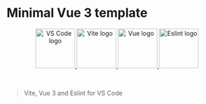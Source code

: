 # Minimal Vue 3 template

<p align="center">
  <a href="https://code.visualstudio.com/" target="_blank" rel="noopener noreferrer">
    <img width="90" src="https://upload.wikimedia.org/wikipedia/commons/thumb/9/9a/Visual_Studio_Code_1.35_icon.svg/512px-Visual_Studio_Code_1.35_icon.svg.png" alt="VS Code logo">
  </a>
  <a href="https://vitejs.dev" target="_blank" rel="noopener noreferrer">
    <img width="90" src="https://vitejs.dev/logo.svg" alt="Vite logo">
  </a>
  <a href="https://v3.vuejs.org/" target="_blank" rel="noopener noreferrer">
    <img width="90" src="https://v3.vuejs.org/logo.png" alt="Vue logo">
  </a>
  <a href="https://eslint.org/" target="_blank" rel="noopener noreferrer">
    <img width="90" src="https://cdn.worldvectorlogo.com/logos/eslint-1.svg" alt="Eslint logo">
  </a>
</p>
<br/>

> Vite, Vue 3 and Eslint for VS Code
